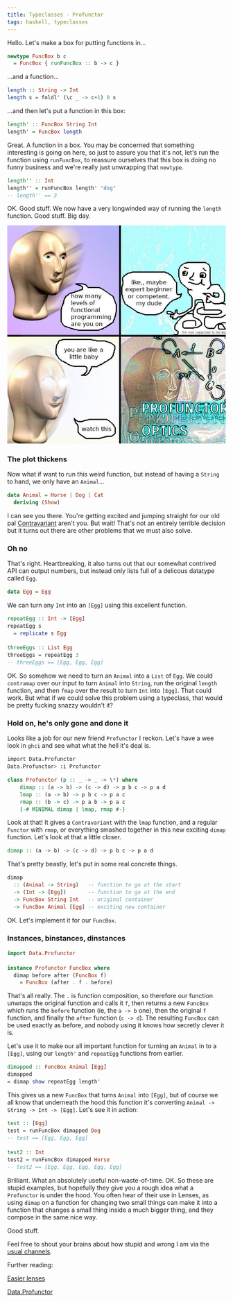 ```yaml
---
title: Typeclasses - Profunctor
tags: haskell, typeclasses
---
```


Hello. Let's make a box for putting functions in...

```haskell
newtype FuncBox b c
  = FuncBox { runFuncBox :: b -> c }
```

...and a function...

```haskell
length :: String -> Int
length s = foldl' (\c _ -> c+1) 0 s
```

...and then let's put a function in this box:

```haskell
length' :: FuncBox String Int
length' = FuncBox length
```

Great. A function in a box. You may be concerned that something interesting is going on here, so just to assure you that it's not, let's run the function using `runFuncBox`, to reassure ourselves that this box is doing no funny business and we're really just unwrapping that `newtype`.

```haskell
length'' :: Int
length'' = runFuncBox length' "dog"
-- length'' == 3
```

OK. Good stuff. We now have a very longwinded way of running the `length` function. Good stuff. Big day.

![A relatable piece of content to break up this block of text.](/images/profunctor-optics.png "A relatable piece of content to break up this block of text.")

### The plot thickens

Now what if want to run this weird function, but instead of having a `String` to hand, we only have an `Animal`...

```haskell
data Animal = Horse | Dog | Cat
  deriving (Show)
```

I can see you there. You're getting excited and jumping straight for our old pal [Contravariant](/posts/2018-11-17-typeclasses-contravariant.markdown) aren't you. But wait! That's not an entirely terrible decision but it turns out there are other problems that we must also solve.

### Oh no

That's right. Heartbreaking, it also turns out that our somewhat contrived API can output numbers, but instead only lists full of a delicous datatype called `Egg`.

```haskell
data Egg = Egg
```

We can turn any `Int` into an `[Egg]` using this excellent function.

```haskell
repeatEgg :: Int -> [Egg]
repeatEgg s
  = replicate s Egg

threeEggs :: List Egg
threeEggs = repeatEgg 3
-- threeEggs == [Egg, Egg, Egg]
```

OK. So somehow we need to turn an `Animal` into a `List` of `Egg`. We could `contramap` over our input to turn `Animal` into `String`, run the original `length` function, and then `fmap` over the result to turn `Int` into `[Egg]`. That could work. But what if we could solve this problem using a typeclass, that would be pretty fucking snazzy wouldn't it?

### Hold on, he's only gone and done it

Looks like a job for our new friend `Profunctor` I reckon. Let's have a wee look in `ghci` and see what what the hell it's deal is.

```bash
import Data.Profunctor
Data.Profunctor> :i Profunctor
```

```haskell
class Profunctor (p :: _ -> _ -> \*) where
    dimap :: (a -> b) -> (c -> d) -> p b c -> p a d
    lmap :: (a -> b) -> p b c -> p a c
    rmap :: (b -> c) -> p a b -> p a c
    {-# MINIMAL dimap | lmap, rmap #-}
```

Look at that! It gives a `Contravariant` with the `lmap` function, and a regular `Functor` with `rmap`, or everything smashed together in this new exciting `dimap` function. Let's look at that a little closer.

```haskell
dimap :: (a -> b) -> (c -> d) -> p b c -> p a d
```

That's pretty beastly, let's put in some real concrete things.

```haskell
dimap
  :: (Animal -> String)   -- function to go at the start
  -> (Int -> [Egg])       -- function to go at the end
  -> FuncBox String Int   -- original container
  -> FuncBox Animal [Egg] -- exciting new container
```

OK. Let's implement it for our `FuncBox`.

### Instances, binstances, dinstances

```haskell
import Data.Profunctor

instance Profunctor FuncBox where
  dimap before after (FuncBox f)
    = FuncBox (after . f . before)
```

That's all really. The `.` is function composition, so therefore our function unwraps the original function and calls it `f`, then returns a new `FuncBox` which runs the `before` function (ie, the `a -> b` one), then the original `f` function, and finally the `after` function (`c -> d`). The resulting `FuncBox` can be used exactly as before, and nobody using it knows how secretly clever it is.

Let's use it to make our all important function for turning an `Animal` in to a `[Egg]`, using our `length'` and `repeatEgg` functions from earlier.

```haskell
dimapped :: FuncBox Animal [Egg]
dimapped
= dimap show repeatEgg length'
```

This gives us a new `FuncBox` that turns `Animal` into `[Egg]`, but of course we all know that underneath the hood this function it's converting `Animal -> String -> Int -> [Egg]`. Let's see it in action:

```haskell
test :: [Egg]
test = runFuncBox dimapped Dog
-- test == [Egg, Egg, Egg]

test2 :: Int
test2 = runFuncBox dimapped Horse
-- test2 == [Egg, Egg, Egg, Egg, Egg]
```

Brilliant. What an absolutely useful non-waste-of-time. OK. So these are stupid examples, but hopefully they give you a rough idea what a `Profunctor` is under the hood. You often hear of their use in Lenses, as using `dimap` on a function for changing two small things can make it into a function that changes a small thing inside a much bigger thing, and they compose in the same nice way.

Good stuff.

Feel free to shout your brains about how stupid and wrong I am via the [usual channels](/contact.html).

Further reading:

[Easier lenses](https://www.schoolofhaskell.com/user/griba/easier_lenses_profunctor_based_with_mezzolens)

[Data.Profunctor](http://hackage.haskell.org/package/profunctors-5.3/docs/Data-Profunctor.html)
